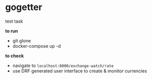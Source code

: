 # gogetter
test task

**to run**
- git glone
- docker-compose up -d

**to check**
- navigate to `localhost:8000/exchange-watch/rate`
- use DRF generated user interface to create & monitor currencies
